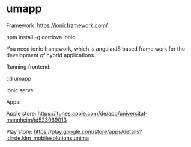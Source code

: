 # umapp
Framework:
https://ionicframework.com/

npm install -g cordova ionic

You need ionic framework, which is angularJS based frame work for the development of hybrid applications.

Running frontend:

cd umapp

ionic serve

Apps:

Apple store: https://itunes.apple.com/de/app/universitat-mannheim/id523069013

Play store: https://play.google.com/store/apps/details?id=de.klm_mobilesolutions.unima
